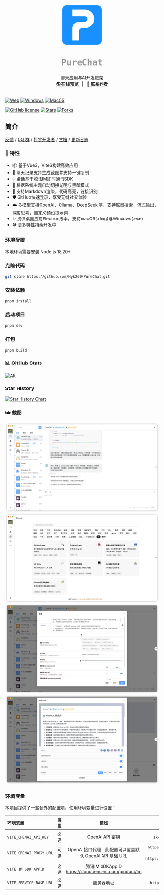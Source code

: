 <p align="center">
  <a>
    <img src="./images/log.png" alt="logo" width="128" height="128">
  </a>
  <h2 align="center" style="font-weight: 600;font: bold 200% Consolas, Monaco, monospace;color: #999;" >
    PureChat
  </h2>
  <p align="center">
    <span>聊天应用与AI开发框架</span>
    <br />
    <a href="https://purechat.cn" target="blank">
      <strong>🌎 在线预览</strong>
    </a>
    &nbsp;&nbsp;|&nbsp;&nbsp;
    <a href="https://jq.qq.com/?_wv=1027&k=Cd4Ihd2J" target="blank">
      <strong>💬 联系作者</strong>
    </a>
    <br />
    <br />
  </p>
</p>

[![Web][Web-image]][web-url]
[![Windows][Windows-image]][download-url]
[![MacOS][MacOS-image]][download-url]

<!-- SHIELD GROUP -->

[![GitHub license](https://img.shields.io/github/license/Hyk260/PureChat)](https://github.com/Hyk260/PureChat/blob/master/LICENSE)
[![Stars](https://img.shields.io/github/stars/Hyk260/PureChat.svg)](https://github.com/Hyk260/PureChat/stargazers)
[![Forks](https://img.shields.io/github/forks/Hyk260/PureChat.svg)](https://github.com/Hyk260/PureChat/network/members)

## 简介

[反馈](https://github.com/Hyk260/PureChat/issues) /
[QQ 群](https://github.com/Hyk260/PureChat/discussions/2) /
[打赏开发者](./images/weix.png) /
[文档](https://docs.purechat.cn) /
[更新日志](https://docs.purechat.cn/other/logs.html)

### 🎉 特性

- 📦️ 基于Vue3，Vite6构建高效应用
- 📸 聊天记录支持生成截图并支持一键复制
- 💡 会话基于腾讯IM即时通讯SDK
- 🌙 根据系统主题自动切换光明与黑暗模式
- 📝 支持Markdown渲染，代码高亮，链接识别
- 🛡️ GitHub快速登录，享受无缝社交体验
- ☁️ 多模型支持OpenAI、Ollama、DeepSeek 等，支持联网搜索，流式输出，深度思考，自定义预设提示词
- ✨ 提供桌面应用Electron版本，支持macOS(.dmg)与Windows(.exe)
- 🛠  更多特性持续开发中

### 环境配置

本地环境需要安装 Node.js 18.20+

### 克隆代码

```bash
git clone https://github.com/Hyk260/PureChat.git
```

### 安装依赖

```bash
pnpm install
```

### 启动项目

```bash
pnpm dev
```

### 打包

```bash
pnpm build
```

### 📊 GitHub Stats
![Alt](https://repobeats.axiom.co/api/embed/5f9a9bb83bee403abed7ee7ffa36c4470d8e2544.svg "Repobeats analytics image")

### Star History
<!-- https://star-history.com/ -->
<!-- ![Star History](./images/star-history.png) -->

[![Star History Chart](https://api.star-history.com/svg?repos=Hyk260/PureChat&type=Date)](https://www.star-history.com/#Hyk260/PureChat&Date)

### 🖼️ 截图

<img src="./images/chat.png">

<img src="./images/discover.png">

<img src="./images/config.png">

<img src="./images/screenshot.png">

### 环境变量

本项目提供了一些额外的配置项，使用环境变量进行设置：

| 环境变量                | 类型 |                             描述                             |                             示例                             |
| :---------------------- | :--: | :----------------------------------------------------------: | :----------------------------------------------------------: |
| `VITE_OPENAI_API_KEY`   | 必选 |                       OpenAI API 密钥                        |                     `sk-xxxxxx...xxxxxx`                     |
| `VITE_OPENAI_PROXY_URL` | 可选 |   OpenAI 接口代理，此配置可以覆盖默认 OpenAI API 基础 URL    | `https://aihubmix.com/v1`<br/>默认值:<br/>`https://api.openai.com/v1` |
| `VITE_IM_SDK_APPID`     | 必选 |     腾讯IM SDKAppID https://cloud.tencent.com/product/im     |                           `xxxxxx`                           |
| `VITE_SERVICE_BASE_URL` | 必选 |                          服务器地址                          |                   `https://your.api.com/`                    |                          `Y`                              |

<!-- LINK GROUP -->

[web-url]: https://purechat.cn
[download-url]: https://github.com/Hyk260/PureChat/releases
[Web-image]: https://img.shields.io/badge/Web-orange?logo=microsoftedge
[Windows-image]: https://img.shields.io/badge/-Windows-blue?logo=windows
[MacOS-image]: https://img.shields.io/badge/-MacOS-black?logo=apple